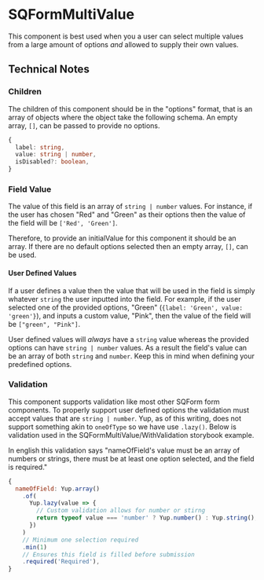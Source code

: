# SQFormMultiValue

This component is best used when you a user can select multiple values from a large amount of options _and_ allowed to supply their own values.

## Technical Notes

### Children

The children of this component should be in the "options" format, that is an array of objects where the object take the following schema. An empty array, `[]`, can be passed to provide no options.

```ts
{
  label: string,
  value: string | number,
  isDisabled?: boolean,
}

```

### Field Value

The value of this field is an array of `string | number` values. For instance, if the user has chosen "Red" and "Green" as their options then the value of the field will be `['Red', 'Green']`.

Therefore, to provide an initialValue for this component it should be an array. If there are no default options selected then an empty array, `[]`, can be used.

#### User Defined Values

If a user defines a value then the value that will be used in the field is simply whatever `string` the user inputted into the field. For example, if the user selected one of the provided options, "Green" (`{label: 'Green', value: 'green'}`), and inputs a custom value, "Pink", then the value of the field will be `["green", "Pink"]`.

User defined values will _always_ have a `string` value whereas the provided options can have `string | number` values. As a result the field's value can be an array of both `string` and `number`. Keep this in mind when defining your predefined options.

### Validation

This component supports validation like most other SQForm form components. To properly support user defined options the validation must accept values that are `string | number`. Yup, as of this writing, does not support something akin to `oneOfType` so we have use `.lazy()`. Below is validation used in the SQFormMultiValue/WithValidation storybook example.

In english this validation says "nameOfField's value must be an array of numbers or strings, there must be at least one option selected, and the field is required."

```js
{
  nameOfField: Yup.array()
    .of(
      Yup.lazy(value => {
        // Custom validation allows for number or stirng
        return typeof value === 'number' ? Yup.number() : Yup.string();
      })
    )
    // Minimum one selection required
    .min(1)
    // Ensures this field is filled before submission
    .required('Required'),
}
```
